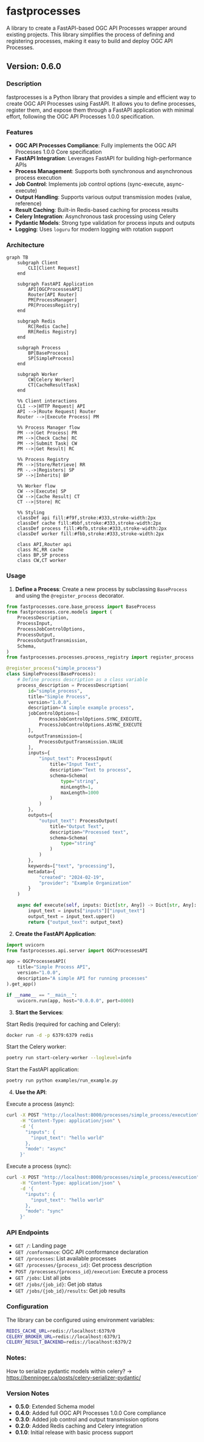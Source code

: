 # fastprocesses

A library to create a FastAPI-based OGC API Processes wrapper around existing projects. This library simplifies the process of defining and registering processes, making it easy to build and deploy OGC API Processes.

## Version: 0.6.0

### Description

fastprocesses is a Python library that provides a simple and efficient way to create OGC API Processes using FastAPI. It allows you to define processes, register them, and expose them through a FastAPI application with minimal effort, following the OGC API Processes 1.0.0 specification.

### Features

- **OGC API Processes Compliance**: Fully implements the OGC API Processes 1.0.0 Core specification
- **FastAPI Integration**: Leverages FastAPI for building high-performance APIs
- **Process Management**: Supports both synchronous and asynchronous process execution
- **Job Control**: Implements job control options (sync-execute, async-execute)
- **Output Handling**: Supports various output transmission modes (value, reference)
- **Result Caching**: Built-in Redis-based caching for process results
- **Celery Integration**: Asynchronous task processing using Celery
- **Pydantic Models**: Strong type validation for process inputs and outputs
- **Logging**: Uses `loguru` for modern logging with rotation support

### Architecture

```mermaid
graph TB
    subgraph Client
        CLI[Client Request]
    end

    subgraph FastAPI Application
        API[OGCProcessesAPI]
        Router[API Router]
        PM[ProcessManager]
        PR[ProcessRegistry]
    end

    subgraph Redis
        RC[Redis Cache]
        RR[Redis Registry]
    end

    subgraph Process
        BP[BaseProcess]
        SP[SimpleProcess]
    end

    subgraph Worker
        CW[Celery Worker]
        CT[CacheResultTask]
    end

    %% Client interactions
    CLI -->|HTTP Request| API
    API -->|Route Request| Router
    Router -->|Execute Process| PM

    %% Process Manager flow
    PM -->|Get Process| PR
    PM -->|Check Cache| RC
    PM -->|Submit Task| CW
    PM -->|Get Result| RC

    %% Process Registry
    PR -->|Store/Retrieve| RR
    PR -.->|Registers| SP
    SP -->|Inherits| BP

    %% Worker flow
    CW -->|Execute| SP
    CW -->|Cache Result| CT
    CT -->|Store| RC

    %% Styling
    classDef api fill:#f9f,stroke:#333,stroke-width:2px
    classDef cache fill:#bbf,stroke:#333,stroke-width:2px
    classDef process fill:#bfb,stroke:#333,stroke-width:2px
    classDef worker fill:#fbb,stroke:#333,stroke-width:2px

    class API,Router api
    class RC,RR cache
    class BP,SP process
    class CW,CT worker
```

### Usage

1. **Define a Process**: Create a new process by subclassing `BaseProcess` and using the `@register_process` decorator.

```python
from fastprocesses.core.base_process import BaseProcess
from fastprocesses.core.models import (
    ProcessDescription,
    ProcessInput,
    ProcessJobControlOptions,
    ProcessOutput,
    ProcessOutputTransmission,
    Schema,
)
from fastprocesses.processes.process_registry import register_process

@register_process("simple_process")
class SimpleProcess(BaseProcess):
    # Define process description as a class variable
    process_description = ProcessDescription(
        id="simple_process",
        title="Simple Process",
        version="1.0.0",
        description="A simple example process",
        jobControlOptions=[
            ProcessJobControlOptions.SYNC_EXECUTE,
            ProcessJobControlOptions.ASYNC_EXECUTE
        ],
        outputTransmission=[
            ProcessOutputTransmission.VALUE
        ],
        inputs={
            "input_text": ProcessInput(
                title="Input Text",
                description="Text to process",
                schema=Schema(
                    type="string",
                    minLength=1,
                    maxLength=1000
                )
            )
        },
        outputs={
            "output_text": ProcessOutput(
                title="Output Text",
                description="Processed text",
                schema=Schema(
                    type="string"
                )
            )
        },
        keywords=["text", "processing"],
        metadata={
            "created": "2024-02-19",
            "provider": "Example Organization"
        }
    )

    async def execute(self, inputs: Dict[str, Any]) -> Dict[str, Any]:
        input_text = inputs["inputs"]["input_text"]
        output_text = input_text.upper()
        return {"output_text": output_text}
```

2. **Create the FastAPI Application**:

```python
import uvicorn
from fastprocesses.api.server import OGCProcessesAPI

app = OGCProcessesAPI(
    title="Simple Process API",
    version="1.0.0",
    description="A simple API for running processes"
).get_app()

if __name__ == "__main__":
    uvicorn.run(app, host="0.0.0.0", port=8000)
```

3. **Start the Services**:

Start Redis (required for caching and Celery):
```bash
docker run -d -p 6379:6379 redis
```

Start the Celery worker:
```bash
poetry run start-celery-worker --loglevel=info
```

Start the FastAPI application:
```bash
poetry run python examples/run_example.py
```

4. **Use the API**:

Execute a process (async):
```bash
curl -X POST "http://localhost:8000/processes/simple_process/execution" \
     -H "Content-Type: application/json" \
     -d '{
       "inputs": {
         "input_text": "hello world"
       },
       "mode": "async"
     }'
```

Execute a process (sync):
```bash
curl -X POST "http://localhost:8000/processes/simple_process/execution" \
     -H "Content-Type: application/json" \
     -d '{
       "inputs": {
         "input_text": "hello world"
       },
       "mode": "sync"
     }'
```

### API Endpoints

- `GET /`: Landing page
- `GET /conformance`: OGC API conformance declaration
- `GET /processes`: List available processes
- `GET /processes/{process_id}`: Get process description
- `POST /processes/{process_id}/execution`: Execute a process
- `GET /jobs`: List all jobs
- `GET /jobs/{job_id}`: Get job status
- `GET /jobs/{job_id}/results`: Get job results

### Configuration

The library can be configured using environment variables:

```bash
REDIS_CACHE_URL=redis://localhost:6379/0
CELERY_BROKER_URL=redis://localhost:6379/1
CELERY_RESULT_BACKEND=redis://localhost:6379/2
```

### Notes:
How to serialize pydantic models within celery? -> https://benninger.ca/posts/celery-serializer-pydantic/
### Version Notes
- **0.5.0**: Extended Schema model
- **0.4.0**: Added full OGC API Processes 1.0.0 Core compliance
- **0.3.0**: Added job control and output transmission options
- **0.2.0**: Added Redis caching and Celery integration
- **0.1.0**: Initial release with basic process support